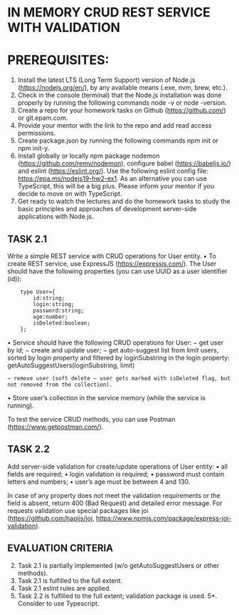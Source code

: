 # IN MEMORY CRUD REST SERVICE WITH VALIDATION

# PREREQUISITES:
1. Install the latest LTS (Long Term Support) version of Node.js (https://nodejs.org/en/), by any available means (.exe, nvm, brew, etc.).
2. Check in the console (terminal) that the Node.js installation was done       properly by running the following commands node -v or node -version.
3. Create a repo for your homework tasks on Github (https://github.com/) or git.epam.com.
4. Provide your mentor with the link to the repo and add read access permissions.
5. Create package.json by running the following commands npm init or npm init-y.
6. Install globally or locally npm package nodemon (https://github.com/remy/nodemon), configure babel (https://babeljs.io/) and eslint (https://eslint.org/).
    Use the following eslint config file: https://epa.ms/nodejs19-hw2-ex1.
    As an alternative you can use TypeScript, this will be a big plus. Please inform your mentor if you decide to move on with TypeScript.
7. Get ready to watch the lectures and do the homework tasks to study the basic principles and approaches of development server-side applications with Node.js.

## TASK 2.1
Write a simple REST service with CRUD operations for User entity.
• To create REST service, use ExpressJS (https://expressjs.com/).
The User should have the following properties (you can use UUID as a user identifier (id)):

        type User={
            id:string;
            login:string;
            password:string;
            age:number;
            isDeleted:boolean;
        };

• Service should have the following CRUD operations for User:
    − get user by id;
    − create and update user;
    − get auto-suggest list from limit users, sorted by login property and     filtered by loginSubstring in the login property:
        getAutoSuggestUsers(loginSubstring, limit)

    − remove user (soft delete – user gets marked with isDeleted flag, but not removed from the collection).
• Store user’s collection in the service memory (while the service is running).

To test the service CRUD methods, you can use Postman (https://www.getpostman.com/).


## TASK 2.2
Add server-side validation for create/update operations of User entity:
    • all fields are required;
    • login validation is required;
    • password must contain letters and numbers;
    • user’s age must be between 4 and 130.
    
In case of any property does not meet the validation requirements or the field is absent, return 400 (Bad Request) and detailed error message.
    For requests validation use special packages like joi 
    (https://github.com/hapijs/joi, https://www.npmjs.com/package/express-joi-validation).

## EVALUATION CRITERIA
2. Task 2.1 is partially implemented (w/o getAutoSuggestUsers or other methods).
3. Task 2.1 is fulfilled to the full extent.
4. Task 2.1 eslint rules are applied.
5. Task 2.2 is fulfilled to the full extent; validation package is used.
5*. Consider to use Typescript.